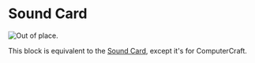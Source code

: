 # Sound Card

![Out of place.](block:computronics:sound_board)

This block is equivalent to the [Sound Card](../../item/sound_card.md), except it's for ComputerCraft.
